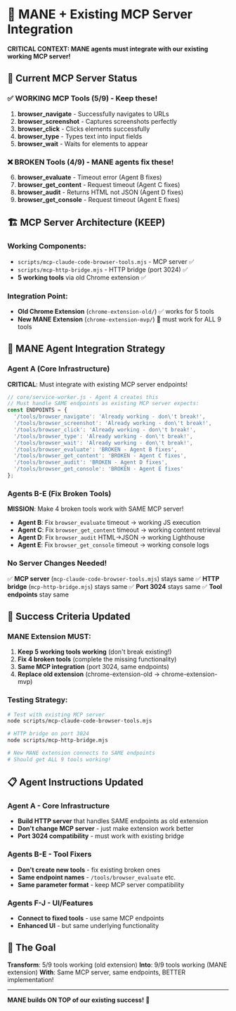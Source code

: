 # 🔗 MANE + Existing MCP Server Integration

**CRITICAL CONTEXT: MANE agents must integrate with our existing working MCP server!**

## 🎯 **Current MCP Server Status**

### ✅ **WORKING MCP Tools (5/9)** - Keep these!
1. **browser_navigate** - Successfully navigates to URLs
2. **browser_screenshot** - Captures screenshots perfectly
3. **browser_click** - Clicks elements successfully
4. **browser_type** - Types text into input fields
5. **browser_wait** - Waits for elements to appear

### ❌ **BROKEN Tools (4/9)** - MANE agents fix these!
6. **browser_evaluate** - Timeout error (Agent B fixes)
7. **browser_get_content** - Request timeout (Agent C fixes)
8. **browser_audit** - Returns HTML not JSON (Agent D fixes)
9. **browser_get_console** - Request timeout (Agent E fixes)

## 🏗️ **MCP Server Architecture (KEEP)**

### **Working Components:**
- `scripts/mcp-claude-code-browser-tools.mjs` - MCP server ✅
- `scripts/mcp-http-bridge.mjs` - HTTP bridge (port 3024) ✅
- **5 working tools** via old Chrome extension ✅

### **Integration Point:**
- **Old Chrome Extension** (`chrome-extension-old/`) ✅ works for 5 tools
- **New MANE Extension** (`chrome-extension-mvp/`) 🚧 must work for ALL 9 tools

## 🤖 **MANE Agent Integration Strategy**

### **Agent A (Core Infrastructure)**
**CRITICAL**: Must integrate with existing MCP server endpoints!

```javascript
// core/service-worker.js - Agent A creates this
// Must handle SAME endpoints as existing MCP server expects:
const ENDPOINTS = {
  '/tools/browser_navigate': 'Already working - don\'t break!',
  '/tools/browser_screenshot': 'Already working - don\'t break!',
  '/tools/browser_click': 'Already working - don\'t break!',
  '/tools/browser_type': 'Already working - don\'t break!',
  '/tools/browser_wait': 'Already working - don\'t break!',
  '/tools/browser_evaluate': 'BROKEN - Agent B fixes',
  '/tools/browser_get_content': 'BROKEN - Agent C fixes',
  '/tools/browser_audit': 'BROKEN - Agent D fixes',
  '/tools/browser_get_console': 'BROKEN - Agent E fixes'
};
```

### **Agents B-E (Fix Broken Tools)**
**MISSION**: Make 4 broken tools work with SAME MCP server!

- **Agent B**: Fix `browser_evaluate` timeout → working JS execution
- **Agent C**: Fix `browser_get_content` timeout → working content retrieval
- **Agent D**: Fix `browser_audit` HTML→JSON → working Lighthouse
- **Agent E**: Fix `browser_get_console` timeout → working console logs

### **No Server Changes Needed!**
✅ **MCP server** (`mcp-claude-code-browser-tools.mjs`) stays same
✅ **HTTP bridge** (`mcp-http-bridge.mjs`) stays same
✅ **Port 3024** stays same
✅ **Tool endpoints** stay same

## 🎯 **Success Criteria Updated**

### **MANE Extension MUST:**
1. **Keep 5 working tools working** (don't break existing!)
2. **Fix 4 broken tools** (complete the missing functionality)
3. **Same MCP integration** (port 3024, same endpoints)
4. **Replace old extension** (chrome-extension-old → chrome-extension-mvp)

### **Testing Strategy:**
```bash
# Test with existing MCP server
node scripts/mcp-claude-code-browser-tools.mjs

# HTTP bridge on port 3024
node scripts/mcp-http-bridge.mjs

# New MANE extension connects to SAME endpoints
# Should get ALL 9 tools working!
```

## 📋 **Agent Instructions Updated**

### **Agent A - Core Infrastructure**
- **Build HTTP server** that handles SAME endpoints as old extension
- **Don't change MCP server** - just make extension work better
- **Port 3024 compatibility** - must work with existing bridge

### **Agents B-E - Tool Fixers**
- **Don't create new tools** - fix existing broken ones
- **Same endpoint names** - `/tools/browser_evaluate` etc.
- **Same parameter format** - keep MCP server compatibility

### **Agents F-J - UI/Features**
- **Connect to fixed tools** - use same MCP endpoints
- **Enhanced UI** - but same underlying functionality

## 🚀 **The Goal**

**Transform**: 5/9 tools working (old extension)
**Into**: 9/9 tools working (MANE extension)
**With**: Same MCP server, same endpoints, BETTER implementation!

---

**MANE builds ON TOP of our existing success!** 🦁